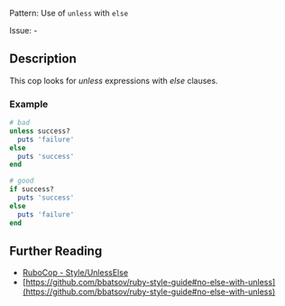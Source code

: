 Pattern: Use of `unless` with `else`

Issue: -

## Description

This cop looks for *unless* expressions with *else* clauses.

### Example

```ruby
# bad
unless success?
  puts 'failure'
else
  puts 'success'
end

# good
if success?
  puts 'success'
else
  puts 'failure'
end
```

## Further Reading

* [RuboCop - Style/UnlessElse](https://rubocop.readthedocs.io/en/latest/cops_style/#styleunlesselse)
* [https://github.com/bbatsov/ruby-style-guide#no-else-with-unless](https://github.com/bbatsov/ruby-style-guide#no-else-with-unless)

